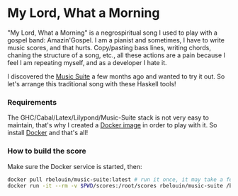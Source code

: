 My Lord, What a Morning
=======================

"My Lord, What a Morning" is a negrospiritual song I used to play with a gospel band: Amazin'Gospel. I am a pianist and sometimes, I have to write music scores, and that hurts. Copy/pasting bass lines, writing chords, chaning the structure of a song, etc., all these actions are a pain because I feel I am repeating myself, and as a developer I hate it.

I discovered the [Music Suite](http://music-suite.github.io/docs/ref/) a few months ago and wanted to try it out. So let's arrange this traditional song with these Haskell tools!

### Requirements

The GHC/Cabal/Latex/Lilypond/Music-Suite stack is not very easy to maintain, that's why I created a [Docker image](https://github.com/rbelouin/docker-music-suite) in order to play with it. So install [Docker](https://www.docker.com) and that's all!

### How to build the score

Make sure the Docker service is started, then:

```sh
docker pull rbelouin/music-suite:latest # run it once, it may take a few minutes
docker run -it --rm -v $PWD/scores:/root/scores rbelouin/music-suite /bin/bash -c "cd scores/ && music2pdf my-lord.music"
```
